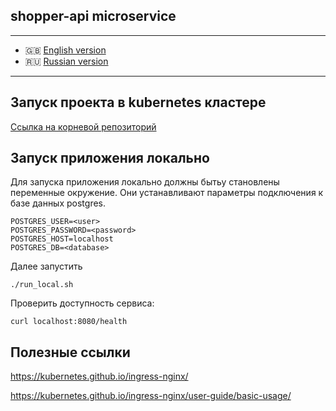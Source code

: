 ## **shopper-api** microservice

___

* 🇬🇧 [English version](www.github.com/arturyumaev/shopper-api/README.md)
* 🇷🇺 [Russian version](www.github.com/arturyumaev/shopper-api/README_rus.md)

___

## Запуск проекта в **kubernetes** кластере

[Ссылка на корневой репозиторий](www.github.com/arturyumaev/shopper)

## Запуск приложения локально

Для запуска приложения локально должны бытьу становлены переменные окружение. Они устанавливают параметры подключения к базе данных postgres.

```
POSTGRES_USER=<user>
POSTGRES_PASSWORD=<password>
POSTGRES_HOST=localhost
POSTGRES_DB=<database>
```

Далее запустить

```shell
./run_local.sh
```

Проверить доступность сервиса:

```shell
curl localhost:8080/health
```

## Полезные ссылки

https://kubernetes.github.io/ingress-nginx/

https://kubernetes.github.io/ingress-nginx/user-guide/basic-usage/

